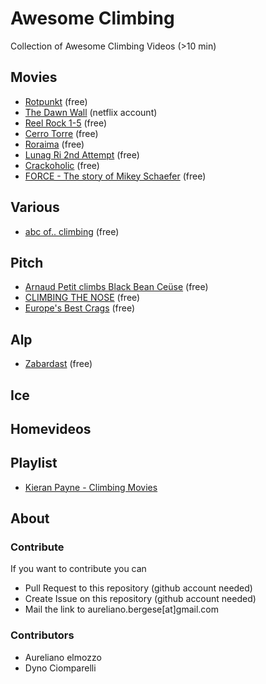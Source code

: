 # Awesome Climbing
Collection of Awesome Climbing Videos (>10 min)

## Movies
* [Rotpunkt](https://www.youtube.com/watch?v=SbWvFjUIt5k&t=13s) (free)
* [The Dawn Wall](https://www.netflix.com/watch/81004270?trackId=13752289&) (netflix account)
* [Reel Rock 1-5](https://www.redbull.com/int-en/shows/reel-rock-1) (free)
* [Cerro Torre](https://www.redbull.com/int-en/films/cerro-torre) (free)
* [Roraima](https://www.redbull.com/int-en/films/roraima) (free)
* [Lunag Ri 2nd Attempt](https://www.redbull.com/int-en/films/lunag-ri-2nd-attempt) (free)
* [Crackoholic](https://www.youtube.com/watch?v=RkS-082GcdE) (free)
* [FORCE - The story of Mikey Schaefer](https://www.youtube.com/watch?v=nJrG4gCcxis) (free)

## Various
* [abc of.. climbing](https://www.redbull.com/int-en/episodes/abc-of-s2-e1-climbing) (free)

## Pitch
* [Arnaud Petit climbs Black Bean Ceüse](https://www.youtube.com/watch?v=-TeTejh1ebs) (free)
* [CLIMBING THE NOSE](https://www.youtube.com/watch?v=VapbvTq8GOE) (free)
* [Europe's Best Crags](https://www.epictv.com/media/series-home/europes-best-crags/255481?episode=255296) (free)

## Alp
* [Zabardast](https://www.youtube.com/watch?v=AkigzUFr3ys) (free)

## Ice
## Homevideos
## Playlist
* [Kieran Payne - Climbing Movies](https://www.youtube.com/playlist?list=PL0WvpPtpxfZkd9qZhes5jZ3E7ML8asDO8)
## About
### Contribute
If you want to contribute you can
* Pull Request to this repository (github account needed)
* Create Issue on this repository (github account needed)
* Mail the link to aureliano.bergese[at]gmail.com
### Contributors
* Aureliano elmozzo
* Dyno Ciomparelli 

